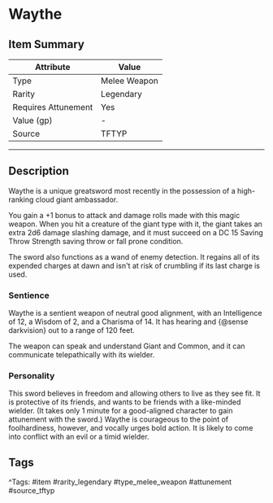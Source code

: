 # Waythe

## Item Summary

| Attribute            | Value                        |
|----------------------|------------------------------|
| Type                 | Melee Weapon |
| Rarity               | Legendary             |
| Requires Attunement  | Yes                |
| Value (gp)           | -    |
| Source               | TFTYP |

---

## Description

Waythe is a unique greatsword most recently in the possession of a high-ranking cloud giant ambassador.

You gain a +1 bonus to attack and damage rolls made with this magic weapon. When you hit a creature of the giant type with it, the giant takes an extra 2d6 damage slashing damage, and it must succeed on a DC 15 Saving Throw Strength saving throw or fall prone condition.

The sword also functions as a wand of enemy detection. It regains all of its expended charges at dawn and isn't at risk of crumbling if its last charge is used.

### Sentience

Waythe is a sentient weapon of neutral good alignment, with an Intelligence of 12, a Wisdom of 2, and a Charisma of 14. It has hearing and {@sense darkvision} out to a range of 120 feet.

The weapon can speak and understand Giant and Common, and it can communicate telepathically with its wielder.

### Personality

This sword believes in freedom and allowing others to live as they see fit. It is protective of its friends, and wants to be friends with a like-minded wielder. (It takes only 1 minute for a good-aligned character to gain attunement with the sword.) Waythe is courageous to the point of foolhardiness, however, and vocally urges bold action. It is likely to come into conflict with an evil or a timid wielder.

## Tags

^Tags: #item #rarity_legendary #type_melee_weapon #attunement #source_tftyp